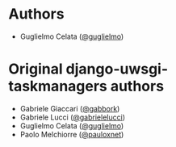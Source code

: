 # Authors

- Guglielmo Celata ([@guglielmo](https://github.com/guglielmo))

# Original django-uwsgi-taskmanagers authors

* Gabriele Giaccari ([@gabbork](https://github.com/gabbork))
* Gabriele Lucci ([@gabrielelucci](https://github.com/gabrielelucci))
* Guglielmo Celata ([@guglielmo](https://github.com/guglielmo))
* Paolo Melchiorre ([@pauloxnet](https://github.com/pauloxnet))
